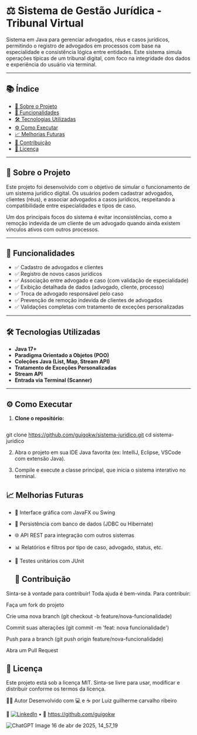 # ⚖️ Sistema de Gestão Jurídica - Tribunal Virtual

Sistema em Java para gerenciar advogados, réus e casos jurídicos, permitindo o registro de advogados em processos com base na especialidade e consistência lógica entre entidades. Este sistema simula operações típicas de um tribunal digital, com foco na integridade dos dados e experiência do usuário via terminal.

---

## 📚 Índice

- [📌 Sobre o Projeto](#-sobre-o-projeto)
- [🚀 Funcionalidades](#-funcionalidades)
- [🛠️ Tecnologias Utilizadas](#️-tecnologias-utilizadas)
- [⚙️ Como Executar](#️-como-executar)
- [📈 Melhorias Futuras](#-melhorias-futuras)
- [🤝 Contribuição](#-contribuição)
- [📄 Licença](#-licença)

---

## 📌 Sobre o Projeto

Este projeto foi desenvolvido com o objetivo de simular o funcionamento de um sistema jurídico digital. Os usuários podem cadastrar advogados, clientes (réus), e associar advogados a casos jurídicos, respeitando a compatibilidade entre especialidades e tipos de caso.

Um dos principais focos do sistema é evitar inconsistências, como a remoção indevida de um cliente de um advogado quando ainda existem vínculos ativos com outros processos.

---

## 🚀 Funcionalidades

- ✅ Cadastro de advogados e clientes
- ✅ Registro de novos casos jurídicos
- ✅ Associação entre advogado e caso (com validação de especialidade)
- ✅ Exibição detalhada de dados (advogado, cliente, processo)
- ✅ Troca de advogado responsável pelo caso
- ✅ Prevenção de remoção indevida de clientes de advogados
- ✅ Validações completas com tratamento de exceções personalizadas

---

## 🛠️ Tecnologias Utilizadas

- **Java 17+**
- **Paradigma Orientado a Objetos (POO)**
- **Coleções Java (List, Map, Stream API)**
- **Tratamento de Exceções Personalizadas**
- **Stream API**
- **Entrada via Terminal (Scanner)**

---

## ⚙️ Como Executar

1. **Clone o repositório:**
   ```bash
  git clone https://github.com/guigokw/sistema-juridico.git
  cd sistema-juridico

2.   Abra o projeto em sua IDE Java favorita (ex: IntelliJ, Eclipse, VSCode com extensão Java).

3. Compile e execute a classe principal, que inicia o sistema interativo no terminal.

## 📈 Melhorias Futuras

- 🔄 Interface gráfica com JavaFX ou Swing

- 🔗 Persistência com banco de dados (JDBC ou Hibernate)

- 🌐 API REST para integração com outros sistemas

- 📊 Relatórios e filtros por tipo de caso, advogado, status, etc.

- 🧪 Testes unitários com JUnit
  

  ## 🤝 Contribuição
Sinta-se à vontade para contribuir! Toda ajuda é bem-vinda. Para contribuir:

Faça um fork do projeto

Crie uma nova branch (git checkout -b feature/nova-funcionalidade)

Commit suas alterações (git commit -m 'feat: nova funcionalidade')

Push para a branch (git push origin feature/nova-funcionalidade)

Abra um Pull Request

## 📄 Licença
Este projeto está sob a licença MIT.
Sinta-se livre para usar, modificar e distribuir conforme os termos da licença.

👨‍💻 Autor
Desenvolvido com 💻 e ☕ por Luiz guilherme carvalho ribeiro

🔗 [![LinkedIn](https://img.shields.io/badge/LinkedIn-0077B5?style=for-the-badge&logo=linkedin&logoColor=white)](https://www.linkedin.com/in/luiz-guilherme-carvalho-ribeiro-12032829b/) • 🐙 
https://github.com/guigokw

![ChatGPT Image 16 de abr  de 2025, 14_57_19](https://github.com/user-attachments/assets/3f7237b1-2e43-4978-9366-1fdbb401e6c5)

